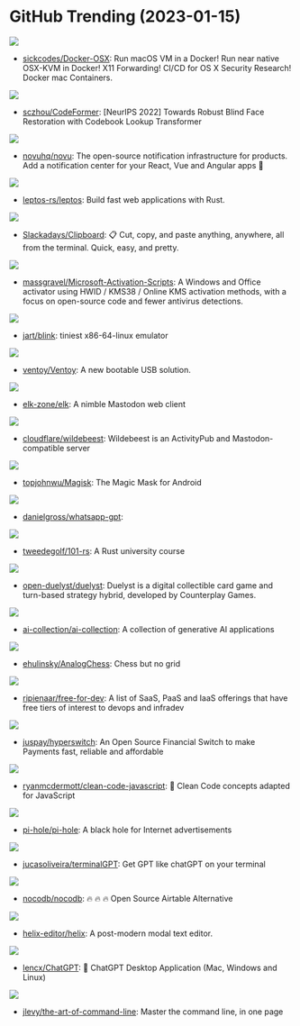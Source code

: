 # GitHub Trending (2023-01-15)

![](https://img.shields.io/badge/Shell-New%20404-green?style=flat-square&logo=appveyor)
- [sickcodes/Docker-OSX](https://github.com/sickcodes/Docker-OSX): Run macOS VM in a Docker! Run near native OSX-KVM in Docker! X11 Forwarding! CI/CD for OS X Security Research! Docker mac Containers.

![](https://img.shields.io/badge/Python-New%20297-green?style=flat-square&logo=appveyor)
- [sczhou/CodeFormer](https://github.com/sczhou/CodeFormer): [NeurIPS 2022] Towards Robust Blind Face Restoration with Codebook Lookup Transformer

![](https://img.shields.io/badge/TypeScript-New%20262-green?style=flat-square&logo=appveyor)
- [novuhq/novu](https://github.com/novuhq/novu): The open-source notification infrastructure for products. Add a notification center for your React, Vue and Angular apps 🚀

![](https://img.shields.io/badge/Rust-New%2080-green?style=flat-square&logo=appveyor)
- [leptos-rs/leptos](https://github.com/leptos-rs/leptos): Build fast web applications with Rust.

![](https://img.shields.io/badge/C%2B%2B-New%20213-green?style=flat-square&logo=appveyor)
- [Slackadays/Clipboard](https://github.com/Slackadays/Clipboard): 📋 Cut, copy, and paste anything, anywhere, all from the terminal. Quick, easy, and pretty.

![](https://img.shields.io/badge/Batchfile-New%20356-green?style=flat-square&logo=appveyor)
- [massgravel/Microsoft-Activation-Scripts](https://github.com/massgravel/Microsoft-Activation-Scripts): A Windows and Office activator using HWID / KMS38 / Online KMS activation methods, with a focus on open-source code and fewer antivirus detections.

![](https://img.shields.io/badge/C-New%20120-green?style=flat-square&logo=appveyor)
- [jart/blink](https://github.com/jart/blink): tiniest x86-64-linux emulator

![](https://img.shields.io/badge/C-New%2062-green?style=flat-square&logo=appveyor)
- [ventoy/Ventoy](https://github.com/ventoy/Ventoy): A new bootable USB solution.

![](https://img.shields.io/badge/Vue-New%20213-green?style=flat-square&logo=appveyor)
- [elk-zone/elk](https://github.com/elk-zone/elk): A nimble Mastodon web client

![](https://img.shields.io/badge/TypeScript-New%20115-green?style=flat-square&logo=appveyor)
- [cloudflare/wildebeest](https://github.com/cloudflare/wildebeest): Wildebeest is an ActivityPub and Mastodon-compatible server

![](https://img.shields.io/badge/C%2B%2B-New%2040-green?style=flat-square&logo=appveyor)
- [topjohnwu/Magisk](https://github.com/topjohnwu/Magisk): The Magic Mask for Android

![](https://img.shields.io/badge/Go-New%2063-green?style=flat-square&logo=appveyor)
- [danielgross/whatsapp-gpt](https://github.com/danielgross/whatsapp-gpt): 

![](https://img.shields.io/badge/Rust-New%20210-green?style=flat-square&logo=appveyor)
- [tweedegolf/101-rs](https://github.com/tweedegolf/101-rs): A Rust university course

![](https://img.shields.io/badge/JavaScript-New%20260-green?style=flat-square&logo=appveyor)
- [open-duelyst/duelyst](https://github.com/open-duelyst/duelyst): Duelyst is a digital collectible card game and turn-based strategy hybrid, developed by Counterplay Games.

![](https://img.shields.io/badge/none-New%2091-green?style=flat-square&logo=appveyor)
- [ai-collection/ai-collection](https://github.com/ai-collection/ai-collection): A collection of generative AI applications

![](https://img.shields.io/badge/Python-New%2059-green?style=flat-square&logo=appveyor)
- [ehulinsky/AnalogChess](https://github.com/ehulinsky/AnalogChess): Chess but no grid

![](https://img.shields.io/badge/HTML-New%20112-green?style=flat-square&logo=appveyor)
- [ripienaar/free-for-dev](https://github.com/ripienaar/free-for-dev): A list of SaaS, PaaS and IaaS offerings that have free tiers of interest to devops and infradev

![](https://img.shields.io/badge/Rust-New%20260-green?style=flat-square&logo=appveyor)
- [juspay/hyperswitch](https://github.com/juspay/hyperswitch): An Open Source Financial Switch to make Payments fast, reliable and affordable

![](https://img.shields.io/badge/JavaScript-New%2080-green?style=flat-square&logo=appveyor)
- [ryanmcdermott/clean-code-javascript](https://github.com/ryanmcdermott/clean-code-javascript): 🛁 Clean Code concepts adapted for JavaScript

![](https://img.shields.io/badge/Shell-New%20134-green?style=flat-square&logo=appveyor)
- [pi-hole/pi-hole](https://github.com/pi-hole/pi-hole): A black hole for Internet advertisements

![](https://img.shields.io/badge/JavaScript-New%2041-green?style=flat-square&logo=appveyor)
- [jucasoliveira/terminalGPT](https://github.com/jucasoliveira/terminalGPT): Get GPT like chatGPT on your terminal

![](https://img.shields.io/badge/TypeScript-New%2056-green?style=flat-square&logo=appveyor)
- [nocodb/nocodb](https://github.com/nocodb/nocodb): 🔥 🔥 🔥 Open Source Airtable Alternative

![](https://img.shields.io/badge/Rust-New%2058-green?style=flat-square&logo=appveyor)
- [helix-editor/helix](https://github.com/helix-editor/helix): A post-modern modal text editor.

![](https://img.shields.io/badge/Rust-New%2087-green?style=flat-square&logo=appveyor)
- [lencx/ChatGPT](https://github.com/lencx/ChatGPT): 🔮 ChatGPT Desktop Application (Mac, Windows and Linux)

![](https://img.shields.io/badge/none-New%20176-green?style=flat-square&logo=appveyor)
- [jlevy/the-art-of-command-line](https://github.com/jlevy/the-art-of-command-line): Master the command line, in one page

